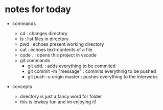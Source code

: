 # notes for today
* commands
    * cd : changes directory
    * ls : list files in directory
    * pwd : echoes present working directory
    * cat : echoes text-contents of a file
    * code . : opens this project in vscode 
    * git commands 
        * git add. : adds everything to be commited
        * git commit -m "message" : commits everything to be pushed 
        * git push -u origin master : pushes everything to the interwebs


* concepts
    * directory is just a fancy word for folder
    * this is lowkey fun and im enjoying it!